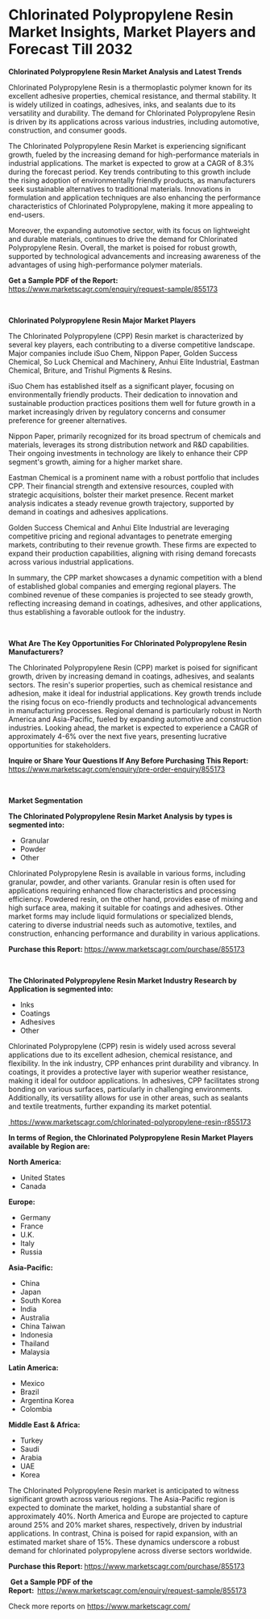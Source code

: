 <p><h1>Chlorinated Polypropylene Resin Market Insights, Market Players and Forecast Till 2032</h1></p><p><strong>Chlorinated Polypropylene Resin Market Analysis and Latest Trends</strong></p>
<p><p>Chlorinated Polypropylene Resin is a thermoplastic polymer known for its excellent adhesive properties, chemical resistance, and thermal stability. It is widely utilized in coatings, adhesives, inks, and sealants due to its versatility and durability. The demand for Chlorinated Polypropylene Resin is driven by its applications across various industries, including automotive, construction, and consumer goods.</p><p>The Chlorinated Polypropylene Resin Market is experiencing significant growth, fueled by the increasing demand for high-performance materials in industrial applications. The market is expected to grow at a CAGR of 8.3% during the forecast period. Key trends contributing to this growth include the rising adoption of environmentally friendly products, as manufacturers seek sustainable alternatives to traditional materials. Innovations in formulation and application techniques are also enhancing the performance characteristics of Chlorinated Polypropylene, making it more appealing to end-users.</p><p>Moreover, the expanding automotive sector, with its focus on lightweight and durable materials, continues to drive the demand for Chlorinated Polypropylene Resin. Overall, the market is poised for robust growth, supported by technological advancements and increasing awareness of the advantages of using high-performance polymer materials.</p></p>
<p><strong>Get a Sample PDF of the Report:&nbsp;</strong> <a href="https://www.marketscagr.com/enquiry/request-sample/855173?utm_campaign=1869&utm_medium=2&utm_source=Github&utm_content=ia&utm_term=30012025&utm_id=chlorinated-polypropylene-resin">https://www.marketscagr.com/enquiry/request-sample/855173</a></p>
<p>&nbsp;</p>
<p><strong>Chlorinated Polypropylene Resin Major Market Players</strong></p>
<p><p>The Chlorinated Polypropylene (CPP) Resin market is characterized by several key players, each contributing to a diverse competitive landscape. Major companies include iSuo Chem, Nippon Paper, Golden Success Chemical, So Luck Chemical and Machinery, Anhui Elite Industrial, Eastman Chemical, Briture, and Trishul Pigments & Resins. </p><p>iSuo Chem has established itself as a significant player, focusing on environmentally friendly products. Their dedication to innovation and sustainable production practices positions them well for future growth in a market increasingly driven by regulatory concerns and consumer preference for greener alternatives.</p><p>Nippon Paper, primarily recognized for its broad spectrum of chemicals and materials, leverages its strong distribution network and R&D capabilities. Their ongoing investments in technology are likely to enhance their CPP segment's growth, aiming for a higher market share.</p><p>Eastman Chemical is a prominent name with a robust portfolio that includes CPP. Their financial strength and extensive resources, coupled with strategic acquisitions, bolster their market presence. Recent market analysis indicates a steady revenue growth trajectory, supported by demand in coatings and adhesives applications.</p><p>Golden Success Chemical and Anhui Elite Industrial are leveraging competitive pricing and regional advantages to penetrate emerging markets, contributing to their revenue growth. These firms are expected to expand their production capabilities, aligning with rising demand forecasts across various industrial applications.</p><p>In summary, the CPP market showcases a dynamic competition with a blend of established global companies and emerging regional players. The combined revenue of these companies is projected to see steady growth, reflecting increasing demand in coatings, adhesives, and other applications, thus establishing a favorable outlook for the industry.</p></p>
<p>&nbsp;</p>
<p><strong>What Are The Key Opportunities For Chlorinated Polypropylene Resin Manufacturers?</strong></p>
<p><p>The Chlorinated Polypropylene Resin (CPP) market is poised for significant growth, driven by increasing demand in coatings, adhesives, and sealants sectors. The resin's superior properties, such as chemical resistance and adhesion, make it ideal for industrial applications. Key growth trends include the rising focus on eco-friendly products and technological advancements in manufacturing processes. Regional demand is particularly robust in North America and Asia-Pacific, fueled by expanding automotive and construction industries. Looking ahead, the market is expected to experience a CAGR of approximately 4-6% over the next five years, presenting lucrative opportunities for stakeholders.</p></p>
<p><strong>Inquire or Share Your Questions If Any Before Purchasing This Report:</strong> <a href="https://www.marketscagr.com/enquiry/pre-order-enquiry/855173?utm_campaign=1869&utm_medium=2&utm_source=Github&utm_content=ia&utm_term=30012025&utm_id=chlorinated-polypropylene-resin">https://www.marketscagr.com/enquiry/pre-order-enquiry/855173</a></p>
<p>&nbsp;</p>
<p><strong>Market Segmentation</strong></p>
<p><strong>The Chlorinated Polypropylene Resin Market Analysis by types is segmented into:</strong></p>
<p><ul><li>Granular</li><li>Powder</li><li>Other</li></ul></p>
<p><p>Chlorinated Polypropylene Resin is available in various forms, including granular, powder, and other variants. Granular resin is often used for applications requiring enhanced flow characteristics and processing efficiency. Powdered resin, on the other hand, provides ease of mixing and high surface area, making it suitable for coatings and adhesives. Other market forms may include liquid formulations or specialized blends, catering to diverse industrial needs such as automotive, textiles, and construction, enhancing performance and durability in various applications.</p></p>
<p><strong>Purchase this Report:&nbsp;</strong><a href="https://www.marketscagr.com/purchase/855173?utm_campaign=1869&utm_medium=2&utm_source=Github&utm_content=ia&utm_term=30012025&utm_id=chlorinated-polypropylene-resin">https://www.marketscagr.com/purchase/855173</a></p>
<p>&nbsp;</p>
<p><strong>The Chlorinated Polypropylene Resin Market Industry Research by Application is segmented into:</strong></p>
<p><ul><li>Inks</li><li>Coatings</li><li>Adhesives</li><li>Other</li></ul></p>
<p><p>Chlorinated Polypropylene (CPP) resin is widely used across several applications due to its excellent adhesion, chemical resistance, and flexibility. In the ink industry, CPP enhances print durability and vibrancy. In coatings, it provides a protective layer with superior weather resistance, making it ideal for outdoor applications. In adhesives, CPP facilitates strong bonding on various surfaces, particularly in challenging environments. Additionally, its versatility allows for use in other areas, such as sealants and textile treatments, further expanding its market potential.</p></p>
<p><a href="https://www.marketscagr.com/chlorinated-polypropylene-resin-r855173?utm_campaign=1869&utm_medium=2&utm_source=Github&utm_content=ia&utm_term=30012025&utm_id=chlorinated-polypropylene-resin">&nbsp;https://www.marketscagr.com/chlorinated-polypropylene-resin-r855173</a></p>
<p><strong>In terms of Region, the Chlorinated Polypropylene Resin Market Players available by Region are:</strong></p>
<p>
    <p> <strong> North America: </strong>
        <ul>
            <li>United States</li>
            <li>Canada</li>
        </ul>
        </p> 
    <p> <strong> Europe: </strong>
        <ul>
            <li>Germany</li>
            <li>France</li>
            <li>U.K.</li>
            <li>Italy</li>
            <li>Russia</li>
        </ul>
        </p> 
    <p> <strong> Asia-Pacific: </strong>
        <ul>
            <li>China</li>
            <li>Japan</li>
            <li>South Korea</li>
            <li>India</li>
            <li>Australia</li>
            <li>China Taiwan</li>
            <li>Indonesia</li>
            <li>Thailand</li>
            <li>Malaysia</li>
        </ul>
        </p> 
    <p> <strong> Latin America: </strong>
        <ul>
            <li>Mexico</li>
            <li>Brazil</li>
            <li>Argentina Korea</li>
            <li>Colombia</li>
        </ul>
        </p> 
    <p> <strong> Middle East & Africa: </strong>
        <ul>
            <li>Turkey</li>
            <li>Saudi</li>
            <li>Arabia</li>
            <li>UAE</li>
            <li>Korea</li>
        </ul>
    </p>
    </p>
<p><p>The Chlorinated Polypropylene Resin market is anticipated to witness significant growth across various regions. The Asia-Pacific region is expected to dominate the market, holding a substantial share of approximately 40%. North America and Europe are projected to capture around 25% and 20% market shares, respectively, driven by industrial applications. In contrast, China is poised for rapid expansion, with an estimated market share of 15%. These dynamics underscore a robust demand for chlorinated polypropylene across diverse sectors worldwide.</p></p>
<p><strong>Purchase this Report: </strong><a href="https://www.marketscagr.com/purchase/855173?utm_campaign=1869&utm_medium=2&utm_source=Github&utm_content=ia&utm_term=30012025&utm_id=chlorinated-polypropylene-resin">https://www.marketscagr.com/purchase/855173</a></p>
<p>&nbsp;<strong>Get a Sample PDF of the Report:&nbsp;&nbsp;</strong><a href="https://www.marketscagr.com/enquiry/request-sample/855173?utm_campaign=1869&utm_medium=2&utm_source=Github&utm_content=ia&utm_term=30012025&utm_id=chlorinated-polypropylene-resin">https://www.marketscagr.com/enquiry/request-sample/855173</a></p>
<p><strong></strong></p>
<p>Check more reports on <a href="https://www.marketscagr.com/?utm_campaign=1869&utm_medium=2&utm_source=Github&utm_content=ia&utm_term=30012025&utm_id=chlorinated-polypropylene-resin">https://www.marketscagr.com/</a></p>